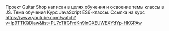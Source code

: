 Проект Guitar Shop написан в целях обучения и освоение темы классы в JS.
Тема обучения Курс JavaScript ES6-классы.
Ссылка на курс https://www.youtube.com/watch?v=Ip9TTKQDlaw&list=PL7cTIfGFrdKn9lnGXEUWEXYdYp-HKGPAw
